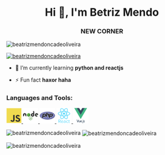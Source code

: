 <h1 align="center">Hi 👋, I'm Betriz Mendo</h1>
<h3 align="center">NEW CORNER</h3>

<p align="left"> <img src="https://komarev.com/ghpvc/?username=beatrizmendoncadeoliveira&label=Profile%20views&color=0e75b6&style=flat" alt="beatrizmendoncadeoliveira" /> </p>

<p align="left"> <a href="https://github.com/ryo-ma/github-profile-trophy"><img src="https://github-profile-trophy.vercel.app/?username=beatrizmendoncadeoliveira" alt="beatrizmendoncadeoliveira" /></a> </p>

- 🌱 I’m currently learning **python and reactjs**

- ⚡ Fun fact **haxor haha**

<p align="left">
</p>

<h3 align="left">Languages and Tools:</h3>
<p align="left"> <a href="https://developer.mozilla.org/en-US/docs/Web/JavaScript" target="_blank" rel="noreferrer"> <img src="https://raw.githubusercontent.com/devicons/devicon/master/icons/javascript/javascript-original.svg" alt="javascript" width="40" height="40"/> </a> <a href="https://nodejs.org" target="_blank" rel="noreferrer"> <img src="https://raw.githubusercontent.com/devicons/devicon/master/icons/nodejs/nodejs-original-wordmark.svg" alt="nodejs" width="40" height="40"/> </a> <a href="https://www.php.net" target="_blank" rel="noreferrer"> <img src="https://raw.githubusercontent.com/devicons/devicon/master/icons/php/php-original.svg" alt="php" width="40" height="40"/> </a> <a href="https://reactjs.org/" target="_blank" rel="noreferrer"> <img src="https://raw.githubusercontent.com/devicons/devicon/master/icons/react/react-original-wordmark.svg" alt="react" width="40" height="40"/> </a> <a href="https://vuejs.org/" target="_blank" rel="noreferrer"> <img src="https://raw.githubusercontent.com/devicons/devicon/master/icons/vuejs/vuejs-original-wordmark.svg" alt="vuejs" width="40" height="40"/> </a> </p>

<p><img align="left" src="https://github-readme-stats.vercel.app/api/top-langs?username=beatrizmendoncadeoliveira&show_icons=true&locale=en&layout=compact" alt="beatrizmendoncadeoliveira" /></p>

<p>&nbsp;<img align="center" src="https://github-readme-stats.vercel.app/api?username=beatrizmendoncadeoliveira&show_icons=true&locale=en" alt="beatrizmendoncadeoliveira" /></p>

<p><img align="center" src="https://github-readme-streak-stats.herokuapp.com/?user=beatrizmendoncadeoliveira&" alt="beatrizmendoncadeoliveira" /></p>
